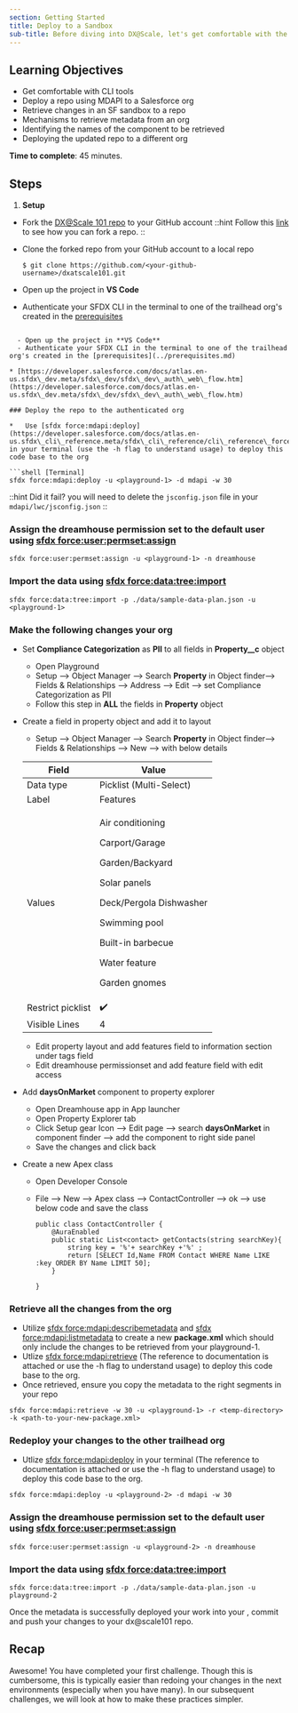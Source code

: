 ```yaml
---
section: Getting Started
title: Deploy to a Sandbox
sub-title: Before diving into DX@Scale, let's get comfortable with the Salesforce CLI.
---
```


## Learning Objectives

* Get comfortable with CLI tools
* Deploy a repo using MDAPI to a Salesforce org
* Retrieve changes in an SF sandbox to a repo
* Mechanisms to retrieve metadata from an org
* Identifying the names of the component to be retrieved
* Deploying the updated repo to a different org

**Time to complete**: 45 minutes.

## Steps

1. **Setup**
  - Fork the [DX@Scale 101 repo](https://github.com/dxatscale/dxatscale101) to your GitHub account
::hint
Follow this [link](https://docs.github.com/en/github/getting-started-with-github/fork-a-repo) to see how you can fork a repo.
::
  - Clone the forked repo from your GitHub account to a local repo

    ```shell [Terminal]
    $ git clone https://github.com/<your-github-username>/dxatscale101.git
    ```

  - Open up the project in **VS Code**
  - Authenticate your SFDX CLI in the terminal to one of the trailhead org's created in the [prerequisites](../prerequisites.md)
```

  - Open up the project in **VS Code**
  - Authenticate your SFDX CLI in the terminal to one of the trailhead org's created in the [prerequisites](../prerequisites.md)

* [https://developer.salesforce.com/docs/atlas.en-us.sfdx\_dev.meta/sfdx\_dev/sfdx\_dev\_auth\_web\_flow.htm](https://developer.salesforce.com/docs/atlas.en-us.sfdx\_dev.meta/sfdx\_dev/sfdx\_dev\_auth\_web\_flow.htm)

### Deploy the repo to the authenticated org

*   Use [sfdx force:mdapi:deploy](https://developer.salesforce.com/docs/atlas.en-us.sfdx\_cli\_reference.meta/sfdx\_cli\_reference/cli\_reference\_force\_mdapi.htm#cli\_reference\_deploy) in your terminal (use the -h flag to understand usage) to deploy this code base to the org

```shell [Terminal]
sfdx force:mdapi:deploy -u <playground-1> -d mdapi -w 30
```

::hint
Did it fail? you will need to delete the `jsconfig.json` file in your `mdapi/lwc/jsconfig.json`
::

### Assign the dreamhouse permission set to the default user using [sfdx force:user:permset:assign](https://developer.salesforce.com/docs/atlas.en-us.sfdx\_cli\_reference.meta/sfdx\_cli\_reference/cli\_reference\_force\_user.htm#cli\_reference\_permset\_assign)

```
sfdx force:user:permset:assign -u <playground-1> -n dreamhouse
```

### Import the data using [sfdx force:data:tree:import](https://developer.salesforce.com/docs/atlas.en-us.sfdx\_cli\_reference.meta/sfdx\_cli\_reference/cli\_reference\_force\_data.htm#cli\_reference\_tree\_import)

```
sfdx force:data:tree:import -p ./data/sample-data-plan.json -u <playground-1>
```

### Make the following changes your org

* Set **Compliance Categorization** as **PII** to all fields in **Property__c** object
  * Open Playground
  * Setup --> Object Manager --> Search **Property** in Object finder--> Fields & Relationships --> Address --> Edit --> set Compliance Categorization as PII
  * Follow this step in **ALL** the fields in **Property** object
*   Create a field in property object and add it to layout

    * Setup --> Object Manager --> Search **Property** in Object finder--> Fields & Relationships --> New --> with below details

    | Field             | Value                                                                                                                                                                                                   |
    | ----------------- | ------------------------------------------------------------------------------------------------------------------------------------------------------------------------------------------------------- |
    | Data type         | Picklist (Multi-Select)                                                                                                                                                                                 |
    | Label             | Features                                                                                                                                                                                                |
    | Values            | <p>Air conditioning</p><p>Carport/Garage</p><p>Garden/Backyard</p><p>Solar panels</p><p>Deck/Pergola Dishwasher</p><p>Swimming pool</p><p>Built-in barbecue</p><p>Water feature</p><p>Garden gnomes</p> |
    | Restrict picklist | ✔️                                                                                                                                                                                                       |
    | Visible Lines     | 4                                                                                                                                                                                                       |

    * Edit property layout and add features field to information section under tags field
    * Edit dreamhouse permissionset and add feature field with edit access
* Add **daysOnMarket** component to property explorer
  * Open Dreamhouse app in App launcher
  * Open Property Explorer tab
  * Click Setup gear Icon --> Edit page --> search **daysOnMarket** in component finder --> add the component to right side panel
  * Save the changes and click back
* Create a new Apex class
  * Open Developer Console
  *   File --> New --> Apex class --> ContactController --> ok --> use below code and save the class

      ```
      public class ContactController {
          @AuraEnabled
          public static List<contact> getContacts(string searchKey){
              string key = '%'+ searchKey +'%' ;
              return [SELECT Id,Name FROM Contact WHERE Name LIKE :key ORDER BY Name LIMIT 50];
          }

      }
      ```

### Retrieve all the changes from the org

* Utilize [sfdx force:mdapi:describemetadata](https://developer.salesforce.com/docs/atlas.en-us.sfdx\_cli\_reference.meta/sfdx\_cli\_reference/cli\_reference\_force\_mdapi.htm#cli\_reference\_describemetadata) and [sfdx force:mdapi:listmetadata](https://developer.salesforce.com/docs/atlas.en-us.sfdx\_cli\_reference.meta/sfdx\_cli\_reference/cli\_reference\_force\_mdapi.htm#cli\_reference\_listmetadata) to create a new **package.xml** which should only include the changes to be retrieved from your playground-1.
* Utlize [sfdx force:mdapi:retrieve](https://developer.salesforce.com/docs/atlas.en-us.sfdx\_cli\_reference.meta/sfdx\_cli\_reference/cli\_reference\_force\_mdapi.htm#cli\_reference\_retrieve) (The reference to documentation is attached or use the -h flag to understand usage) to deploy this code base to the org.
* Once retrieved, ensure you copy the metadata to the right segments in your repo

```
sfdx force:mdapi:retrieve -w 30 -u <playground-1> -r <temp-directory> -k <path-to-your-new-package.xml>
```

### Redeploy your changes to the other trailhead org

* Utlize [sfdx force:mdapi:deploy](https://developer.salesforce.com/docs/atlas.en-us.sfdx\_cli\_reference.meta/sfdx\_cli\_reference/cli\_reference\_force\_mdapi.htm#cli\_reference\_deploy) in your terminal (The reference to documentation is attached or use the -h flag to understand usage) to deploy this code base to the org.

```
sfdx force:mdapi:deploy -u <playground-2> -d mdapi -w 30
```

### Assign the dreamhouse permission set to the default user using [sfdx force:user:permset:assign](https://developer.salesforce.com/docs/atlas.en-us.sfdx\_cli\_reference.meta/sfdx\_cli\_reference/cli\_reference\_force\_user.htm#cli\_reference\_permset\_assign)

```
sfdx force:user:permset:assign -u <playground-2> -n dreamhouse
```

### Import the data using [sfdx force:data:tree:import](https://developer.salesforce.com/docs/atlas.en-us.sfdx\_cli\_reference.meta/sfdx\_cli\_reference/cli\_reference\_force\_data.htm#cli\_reference\_tree\_import)

```
sfdx force:data:tree:import -p ./data/sample-data-plan.json -u playground-2
```

Once the metadata is successfully deployed your work into your , commit and push your changes to your dx@scale101 repo.

## Recap

Awesome! You have completed your first challenge. Though this is cumbersome, this is typically easier than redoing your changes in the next environments (especially when you have many). In our subsequent challenges, we will look at how to make these practices simpler.
